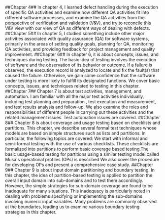 ##Chapter 4##
In chapter 4, I learned defect handling during the execution of specific QA activities and examine how different QA 
activities fit into different software processes, and examine the QA activities from the perspective of verification 
and validation (V&V), and try to reconcile this V&V view with our view of QA as different ways of dealing with defects.
##Chapter 5##
In chapter 5, I studied something include other major activities associated with quality assurance (QA) for software
systems, primarily in the areas of setting quality goals, planning for QA, monitoring QA activities, and providing
feedback for project management and quality improvement.
##Chapter 6##
In chapter 6, it is about concepts, issues, and techniques during testing.
The basic idea of testing involves the execution of software and the observation of its behavior or outcome. If a failure
is observed, the execution record is analyzed to locate and fix the fault(s) that caused the failure. Otherwise, we gain 
some confidence that the software under testing is more likely to fulfill its designated functions. We cover basic
concepts, issues, and techniques related to testing in this chapter.
##Chapter 7##
Chapter 7 is about test activities, management, and automation.
I am familiar with all the major test activities individually, including test planning and preparation , test execution
and measurement, and test results analysis and follow-up. We also examine the roles and responsibilities of different 
people in carrying out these activities and the related management issues. Test automation issues are covered.
##Chapter 8##
Chapter 8 is about coverage and usage testing based on checklists and partitions. This chapter, we describe several formal
test techniques whose models are based on simple structures such as lists and partitions. In particular, the following 
topics are covered: We start with informal and semi-formal testing with the use of various checklists. These checklists
are formalized into partitions to perform basic coverage based testing.The basic usage-based testing for partitions using 
a similar testing model called Musa's operational profiles (OPs) is described We also cover the procedure for developing 
OPs and present a comprehensive case study.
##Chapter 9##
Chapter 9 is about input domain partitioning and boundary testing.
In this chapter, the idea of partition-based testing is applied to partition the overall input domain into sub-domains and
to test them accordingly. However, the simple strategies for sub-domain coverage are found to be inadequate for many 
situations. This inadequacy is particularly noted in dealing with problems specifying or implementing the sub-domains 
involving numeric input variables. Many problems are commonly observed at the boundaries, leading us to examine various
boundary testing strategies in this chapter.
